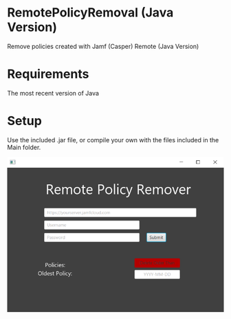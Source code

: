 # RemotePolicyRemoval (Java Version)
Remove policies created with Jamf (Casper) Remote (Java Version)

# Requirements
The most recent version of Java

# Setup
Use the included .jar file, or compile your own with the files included in the Main folder.

![Screenshot](/Images/RemotePolicyRemover.png)
